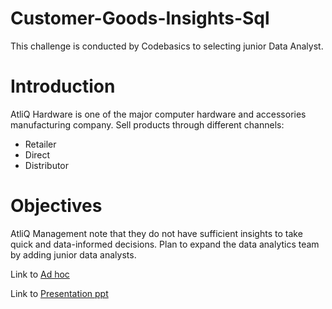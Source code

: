 # Customer-Goods-Insights-Sql
 This challenge is conducted by Codebasics to selecting junior Data Analyst.

# Introduction

 AtliQ Hardware is one of the major computer hardware and accessories manufacturing company.
  Sell products through different channels:
  - Retailer
  - Direct
  - Distributor

# Objectives

  AtliQ Management note that they do not have sufficient insights
to take quick and data-informed decisions.
Plan to expand the data analytics team by adding junior data analysts.

Link to [Ad hoc](https://github.com/Jayeshm93/Customer-Goods-Insights-/blob/d606e401e957d8bdd50d4d535a55bc8c75c5c521/Ad%20hoc%20SQL%20queries)

Link to [Presentation ppt](https://github.com/Jayeshm93/Customer-Goods-Insights-/blob/d606e401e957d8bdd50d4d535a55bc8c75c5c521/Presentation.pptx)





  

